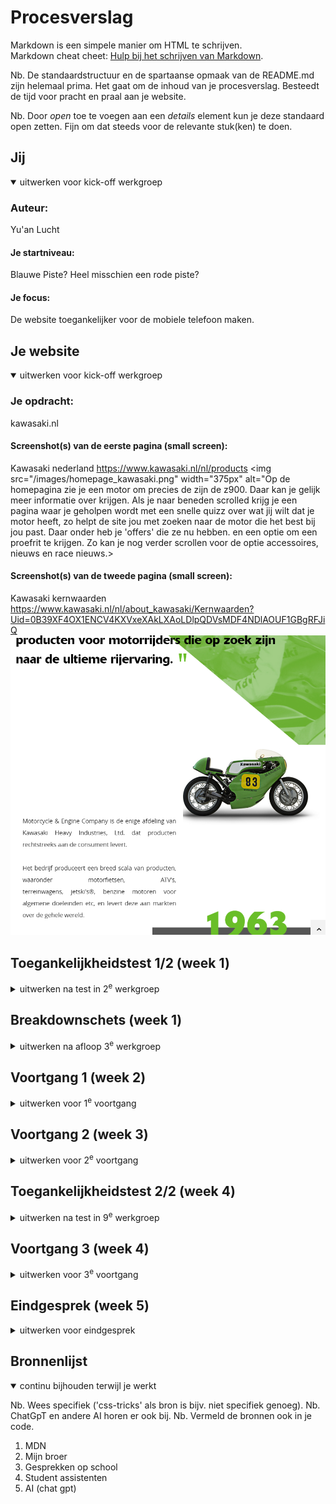 # Procesverslag
Markdown is een simpele manier om HTML te schrijven.  
Markdown cheat cheet: [Hulp bij het schrijven van Markdown](https://github.com/adam-p/markdown-here/wiki/Markdown-Cheatsheet).

Nb. De standaardstructuur en de spartaanse opmaak van de README.md zijn helemaal prima. Het gaat om de inhoud van je procesverslag. Besteedt de tijd voor pracht en praal aan je website.

Nb. Door *open* toe te voegen aan een *details* element kun je deze standaard open zetten. Fijn om dat steeds voor de relevante stuk(ken) te doen.





## Jij

<details open>
  <summary>uitwerken voor kick-off werkgroep</summary>

  ### Auteur:
  Yu'an Lucht

  #### Je startniveau:
  Blauwe Piste? Heel misschien een rode piste?

  #### Je focus:
  De website toegankelijker voor de mobiele telefoon maken.
 
</details>





## Je website

<details open>
  <summary>uitwerken voor kick-off werkgroep</summary>

  ### Je opdracht:
  kawasaki.nl

  #### Screenshot(s) van de eerste pagina (small screen): 
  Kawasaki nederland https://www.kawasaki.nl/nl/products
  <img src="/images/homepage_kawasaki.png" width="375px" alt="Op de homepagina zie je een motor om precies de zijn de z900. Daar kan je gelijk meer informatie over krijgen.
  Als je naar beneden scrolled krijg je een pagina waar je geholpen wordt met een snelle quizz over wat jij wilt dat je motor heeft, zo helpt de site jou met zoeken naar de motor
  die het best bij jou past. Daar onder heb je 'offers' die ze nu hebben. en een optie om een proefrit te krijgen. Zo kan je nog verder scrollen voor de optie accessoires, nieuws en race nieuws.>

  #### Screenshot(s) van de tweede pagina (small screen):
  Kawasaki kernwaarden https://www.kawasaki.nl/nl/about_kawasaki/Kernwaarden?Uid=0B39XF4OX1ENCV4KXVxeXAkLXAoLDlpQDVsMDF4NDlAOUF1GBgRFJiQ
  ![Op de kenmerken pagina kun je informatie vinden over de oude kenmerken van kawasaki, en hun oude fabriek](image-2.png)
 
</details>



## Toegankelijkheidstest 1/2 (week 1)

<details>
  <summary>uitwerken na test in 2<sup>e</sup> werkgroep</summary>

  ### Bevindingen
  Lijst met je bevindingen die in de test naar voren kwamen:
  -De website is niet te gebruiken op de telefoon
  -Content mist op telefoon formaat ![alt text](image-3.png)
  -Scrollen gaat lastig op telefoon
  -Animaties werken wel maar stroef (scrol animatie)
  -Code is NIET samantisch
  -De website is ook niet / lastig te gebruiken met je keyboard
  -De website gebruikt geen H1's en geen Li/ul/ol

</details>



## Breakdownschets (week 1)

<details>
  <summary>uitwerken na afloop 3<sup>e</sup> werkgroep</summary>

  ### de hele pagina: 
  <img src="/images/Frame-1-schetsen.png" width="375px" alt="breakdown van de hele pagina">

  ### dynamisch deel (bijv menu): 
  <img src="readme-images/dummy-plaatje.jpg" width="375px" alt="breakdown van een dynamisch deel">

  ### wellicht nog een dynamisch deel (bijv filter): 
  <img src="readme-images/dummy-plaatje.jpg" width="375px" alt="breakdown van nog een dynamisch deel">

</details>





## Voortgang 1 (week 2)

<details>
  <summary>uitwerken voor 1<sup>e</sup> voortgang</summary>

  ### Stand van zaken
  Het opzetten van de HTML was goed te doen, ik merk zeker een verschil tuseen samanische coden en alleen maar divjes en classes. Ik heb ook geleerd hoe ik een formulier goed moet schrijven. Css gaat was stroefer omdat ik meer nu niet met divjes moet werken maar andere termen die ik nog niet ken.


  ### Agenda voor meeting
  samen met je groepje opstellen

  | Yuan           | Anna               | stefan       | levi             |
  | ---            | ---                | ---          | ---              |
  | Hoe ik een     | Afbeelding plaatsen| website goed | en dan ik dat    |
  | grid correct   |in html met een link| responsive   | dit wil ik zeker |
  | correct moet   |is dat oke? en of   | inrichten en | ...              |
    schrijven en    meerdere secties oke  hoe pas ik 
    toepassen       oke zijn.             een image 
                                          groote aan op
                                          beide formaten

  ### Verslag van meeting
  hier na afloop snel de uitkomsten van de meeting vastleggen

  - Ik heb geleerd hoe ik grid goed moet gebruiken om tekst onder elkaar te zetten zonder een br
  - Hoe ik een @fontface moet gebruiken, en om de fonts te downloaden
  - ![screenshot van @fontface](image.png) ![screenshot van grid](image-1.png)
  

</details>





## Voortgang 2 (week 3)

<details>
  <summary>uitwerken voor 2<sup>e</sup> voortgang</summary>

  ### Stand van zaken
  Het begrijpen van Grid vind ik nogsteeds lastig, maar het gaat steeds beter. Wat wel steeds lastiger gaat
  is kleine details, zoals het precies gelijk maken van sections, images ook precies gelijk maken, en het aanpassen van formulieren.
  ![knoppen die niet onder aansluiten](image-4.png)


  ### Agenda voor meeting
  samen met je groepje opstellen

  | Yu'an          | student 2          | student 3    | student 4        |
  | hoe maak ik de | ---                | ---          | ---              |
  | fotos gelijk   | en dit             | en ik dit    | en dan ik dat    |
  | aan elkaar. En | dit als er tijd is | nog een punt | dit wil ik zeker |
  | Hoed houd ik de| ...                | ...          | ...              |
    forms even
    groot? bij het
    kleiner maken.

  ### Verslag van meeting
  Ik liep tegen een paar problemen aan, sommige elementen waren niet in het midden terwijl mijn margin auto en place content op center stond

  - Ik heb kleine fouten gemaakt zoals procenten gebruikt op verkeerde plekken waardoor dingen niet goed mee scalen
  - Grid gaat ook weer steeds beter nu ik het goed uitgelegd heb gekregen.
  - nog een punt
- ...

</details>





## Toegankelijkheidstest 2/2 (week 4)

<details>
  <summary>uitwerken na test in 9<sup>e</sup> werkgroep</summary>

  ### Bevindingen
  Uit mijn test is er uit gekomen dat mijn hele website te gebruiken is met de Tab knop en de screenreader,
  Ook is mijn code samantisch en die van Kawasaki nederland niet. Hun site is daarnaast ook niet goed
  responsive, wanneer ik mijn scherm verklein op hun website, mis ik content, zoals hun video en de 
  "zoek jou perfecte motor" form is niet beschrikbaar. Bij mij uiteraard wel.

</details>





## Voortgang 3 (week 4)

<details>
  <summary>uitwerken voor 3<sup>e</sup> voortgang</summary>

  ### Stand van zaken
  Mijm website is goed opweg, de screenreader en het tabben door mijn website gaat goed en lukt. echter is nogsteeds mijn hamburger menu niet zichtbaar. Ik weet nogsteeds niet waarom, ik ben hier al 2 weken mee bezig.
  Mijn tweede pagina is bijna klaar en mijn footer is af.


  ### Agenda voor meeting
  samen met je groepje opstellen

  | Yuan           | levi               | Anna         | stefan           |
  | ---            | ---                | ---          | ---              |
  | Voor mijn tw-  | Waarom zijn A's    | Hulp met gr- | hulp bij het     |
  | eede pagina is | niet weken in zijn | id, om het   | correct maken    |
  | is het oke als | ham burger menu    | responsive   | van zijn HTML    |
    als ik 1 pagina                       te maken       select menu
    maak maar wel
    het menu uitwerk
    en responsive 
    maak?

  ### Verslag van meeting
  hier na afloop snel de uitkomsten van de meeting vastleggen

  - Het is oke als ik 1 pagina maar maar wel het menu responsive maak.
  - hoe ik een image met clip-path:polygon kan aanpassen.
  - 
  - ...

</details>





## Eindgesprek (week 5)

<details>
  <summary>uitwerken voor eindgesprek</summary>

  ### Je uitkomst - karakteristiek screenshots:
  <img src="readme-images/dummy-plaatje.jpg" width="375px" alt="uitomst opdracht 1">


  ### Dit ging goed/Heb ik geleerd: 
  Ik heb geleerd hoe ik grid als basis kan gebruiken, ook heb ik geleerd hoe ik een plaatje kan editen in 
  CSS, (met clip-path). Dit zijn 2 hele handige dingen om in mijn vrije tijd te kunnen gebruiken en verder 
  te leren. Over het algemeen heb ik ook geleerd hoe mijn HTML goed samantisch moet zijn en heb ik een veel
  betere basis van CSS kunnen ontwikkelen.

  <img src="readme-images/dummy-plaatje.jpg" width="375px" alt="top">


  ### Dit was lastig/Is niet gelukt:
  Grid vond ik heel lastig, ik snap het heel eerlijk gezegd nog steeds niet 100% maar ik heb een basis.
  Ik heb bij grid heel veel ondersteuning moeten krijgen om het een beetje kunnen begrijpen, maar het 
  gaat alleen maar beter komen vanaf hier.

  <img src="readme-images/dummy-plaatje.jpg" width="375px" alt="bummer">
</details>





## Bronnenlijst

<details open>
  <summary>continu bijhouden terwijl je werkt</summary>

  Nb. Wees specifiek ('css-tricks' als bron is bijv. niet specifiek genoeg). 
  Nb. ChatGpT en andere AI horen er ook bij.
  Nb. Vermeld de bronnen ook in je code.

  1. MDN
  2. Mijn broer
  3. Gesprekken op school
  4. Student assistenten
  5. AI (chat gpt)

</details>